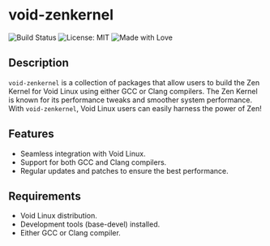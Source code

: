 # void-zenkernel

![Build Status](https://img.shields.io/badge/build-passing-brightgreen)
![License: MIT](https://img.shields.io/badge/License-MIT-yellow.svg)
![Made with Love](https://img.shields.io/badge/Made%20with-%E2%9D%A4-red)

## Description

`void-zenkernel` is a collection of packages that allow users to build the Zen Kernel for Void Linux using either GCC or Clang compilers. The Zen Kernel is known for its performance tweaks and smoother system performance. With `void-zenkernel`, Void Linux users can easily harness the power of Zen!

## Features

- Seamless integration with Void Linux.
- Support for both GCC and Clang compilers.
- Regular updates and patches to ensure the best performance.

## Requirements

- Void Linux distribution.
- Development tools (base-devel) installed.
- Either GCC or Clang compiler.